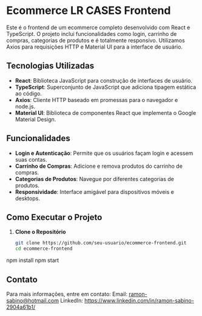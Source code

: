 # Ecommerce LR CASES Frontend

Este é o frontend de um ecommerce completo desenvolvido com React e TypeScript. O projeto inclui funcionalidades como login, carrinho de compras, categorias de produtos e é totalmente responsivo. Utilizamos Axios para requisições HTTP e Material UI para a interface de usuário.

## Tecnologias Utilizadas

- **React**: Biblioteca JavaScript para construção de interfaces de usuário.
- **TypeScript**: Superconjunto de JavaScript que adiciona tipagem estática ao código.
- **Axios**: Cliente HTTP baseado em promessas para o navegador e node.js.
- **Material UI**: Biblioteca de componentes React que implementa o Google Material Design.

## Funcionalidades

- **Login e Autenticação**: Permite que os usuários façam login e acessem suas contas.
- **Carrinho de Compras**: Adicione e remova produtos do carrinho de compras.
- **Categorias de Produtos**: Navegue por diferentes categorias de produtos.
- **Responsividade**: Interface amigável para dispositivos móveis e desktops.


## Como Executar o Projeto

1. **Clone o Repositório**

   ```bash
   git clone https://github.com/seu-usuario/ecommerce-frontend.git
   cd ecommerce-frontend
npm install
npm start
## Contato
Para mais informações, entre em contato:
Email: ramon-sabino@hotmail.com
LinkedIn: https://www.linkedin.com/in/ramon-sabino-2904a61b1/

